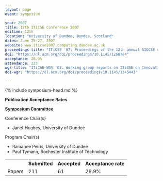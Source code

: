 ```yaml
---
layout: page
event: symposium

year: 2007
title: 12th ITiCSE Conference 2007
edition: 12th
location: "University of Dundee, Dundee, Scotland"
dates: June 25-27, 2007
website: www.iticse2007.computing.dundee.ac.uk
proceedings-title: "ITiCSE '07: Proceedings of the 12th annual SIGCSE conference on Innovation and technology in computer science education"  
doi: "https://dl.acm.org/doi/proceedings/10.1145/1268784"
acceptance: 28.9%
attendance: 223
wgr-title: "ITiCSE-WGR '07: Working group reports on ITiCSE on Innovation and technology in computer science education"
doi-wgr: "https://dl.acm.org/doi/proceedings/10.1145/1345443"

---
```


{% include symposium-head.md %}

**Publication Acceptance Rates**

 <table class="table table-hover table-sm"><tbody><tr><th> </th>
<th>Submitted</th>
<th>Accepted</th>
<th>Acceptance rate</th>
</tr><tr><td>Papers</td>
<td>211</td>
<td>61</td>
<td>28.9%</td>

**Symposium Committee**

Conference Chair(s)

-   Janet Hughes, University of Dundee

Program Chair(s)

-   Ramanee Peiris, University of Dundee
-   Paul Tymann, Rochester Institute of Technology